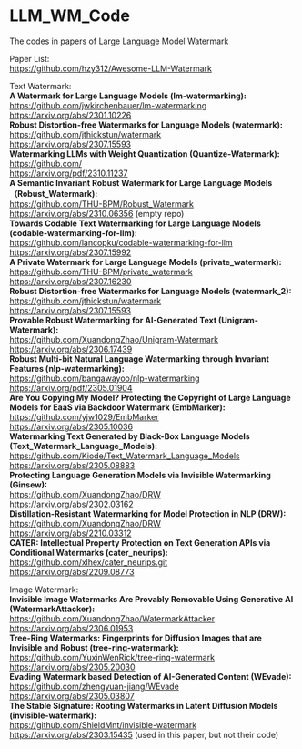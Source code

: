 # LLM_WM_Code
The codes in papers of Large Language Model Watermark  

Paper List:  
https://github.com/hzy312/Awesome-LLM-Watermark  
  
Text Watermark:  
**A Watermark for Large Language Models (lm-watermarking):**  
https://github.com/jwkirchenbauer/lm-watermarking  
https://arxiv.org/abs/2301.10226  
**Robust Distortion-free Watermarks for Language Models (watermark):**  
https://github.com/jthickstun/watermark  
https://arxiv.org/abs/2307.15593  
**Watermarking LLMs with Weight Quantization (Quantize-Watermark):**  
https://github.com/  
https://arxiv.org/pdf/2310.11237  
**A Semantic Invariant Robust Watermark for Large Language Models （Robust_Watermark):**  
https://github.com/THU-BPM/Robust_Watermark  
https://arxiv.org/abs/2310.06356 (empty repo)  
**Towards Codable Text Watermarking for Large Language Models (codable-watermarking-for-llm):**  
https://github.com/lancopku/codable-watermarking-for-llm  
https://arxiv.org/abs/2307.15992  
**A Private Watermark for Large Language Models (private_watermark):**  
https://github.com/THU-BPM/private_watermark  
https://arxiv.org/abs/2307.16230  
**Robust Distortion-free Watermarks for Language Models (watermark_2):**  
https://github.com/jthickstun/watermark  
https://arxiv.org/abs/2307.15593  
**Provable Robust Watermarking for AI-Generated Text (Unigram-Watermark):**  
https://github.com/XuandongZhao/Unigram-Watermark  
https://arxiv.org/abs/2306.17439  
**Robust Multi-bit Natural Language Watermarking through Invariant Features (nlp-watermarking):**  
https://github.com/bangawayoo/nlp-watermarking  
https://arxiv.org/pdf/2305.01904  
**Are You Copying My Model? Protecting the Copyright of Large Language Models for EaaS via Backdoor Watermark (EmbMarker):**  
https://github.com/yjw1029/EmbMarker  
https://arxiv.org/abs/2305.10036  
**Watermarking Text Generated by Black-Box Language Models (Text_Watermark_Language_Models):**  
https://github.com/Kiode/Text_Watermark_Language_Models  
https://arxiv.org/abs/2305.08883  
**Protecting Language Generation Models via Invisible Watermarking (Ginsew):**  
https://github.com/XuandongZhao/DRW  
https://arxiv.org/abs/2302.03162  
**Distillation-Resistant Watermarking for Model Protection in NLP (DRW):**  
https://github.com/XuandongZhao/DRW  
https://arxiv.org/abs/2210.03312  
**CATER: Intellectual Property Protection on Text Generation APIs via Conditional Watermarks (cater_neurips):**  
https://github.com/xlhex/cater_neurips.git  
https://arxiv.org/abs/2209.08773  
  
Image Watermark:  
**Invisible Image Watermarks Are Provably Removable Using Generative AI (WatermarkAttacker):**  
https://github.com/XuandongZhao/WatermarkAttacker  
https://arxiv.org/abs/2306.01953  
**Tree-Ring Watermarks: Fingerprints for Diffusion Images that are Invisible and Robust (tree-ring-watermark):**  
https://github.com/YuxinWenRick/tree-ring-watermark  
https://arxiv.org/abs/2305.20030  
**Evading Watermark based Detection of AI-Generated Content (WEvade):**  
https://github.com/zhengyuan-jiang/WEvade  
https://arxiv.org/abs/2305.03807  
**The Stable Signature: Rooting Watermarks in Latent Diffusion Models (invisible-watermark):**  
https://github.com/ShieldMnt/invisible-watermark  
https://arxiv.org/abs/2303.15435 (used in this paper, but not their code)  

